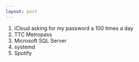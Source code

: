 ```yaml
---
layout: post
---
```


1. iCloud asking for my password a 100 times a day
2. TTC Metropass
3. Microsoft SQL Server
4. systemd
5. Spotify
